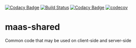 [![Codacy Badge](https://api.codacy.com/project/badge/Grade/ed488777ccd1458694312d6509f9456b)](https://app.codacy.com/gh/rednavis/maas-shared?utm_source=github.com&utm_medium=referral&utm_content=rednavis/maas-shared&utm_campaign=Badge_Grade_Dashboard)
[![Build Status](https://travis-ci.com/rednavis/maas-shared.svg?branch=master)](https://travis-ci.com/rednavis/maas-shared)
[![Codacy Badge](https://api.codacy.com/project/badge/Grade/7d36295503574b40bb06bd4975dc40f6)](https://app.codacy.com/gh/rednavis/maas-shared?utm_source=github.com&utm_medium=referral&utm_content=rednavis/maas-shared&utm_campaign=Badge_Grade_Settings)
[![codecov](https://codecov.io/gh/rednavis/maas-shared/branch/master/graph/badge.svg)](https://codecov.io/gh/rednavis/maas-shared)

# maas-shared
Common code that may be used on client-side and server-side
